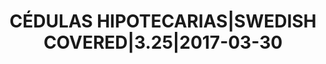 ---
layout: asset
title: CÉDULAS HIPOTECARIAS|SWEDISH COVERED|3.25|2017-03-30
isin: XS0498316255
---
